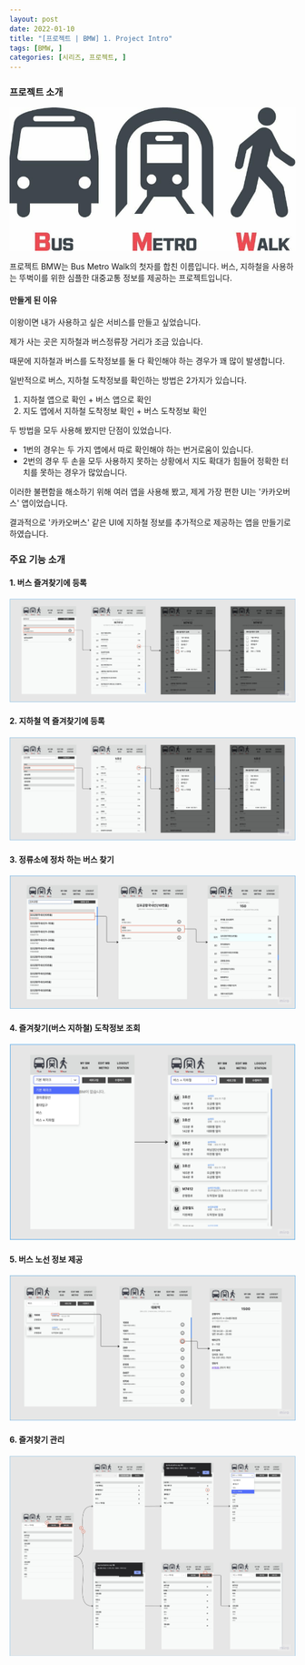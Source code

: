 ```yaml
---
layout: post
date: 2022-01-10
title: "[프로젝트 | BMW] 1. Project Intro"
tags: [BMW, ]
categories: [시리즈, 프로젝트, ]
---
```




### 프로젝트 소개


![0](/assets/img/2022-01-10-프로젝트--BMW-1.-Project-Intro.md/0.png)


프로젝트 BMW는 Bus Metro Walk의 첫자를 합친 이름입니다.
버스, 지하철을 사용하는 뚜벅이를 위한 심플한 대중교통 정보를 제공하는 프로젝트입니다.



#### 만들게 된 이유


이왕이면 내가 사용하고 싶은 서비스를 만들고 싶었습니다.


제가 사는 곳은 지하철과 버스정류장 거리가 조금 있습니다.


때문에 지하철과 버스를 도착정보를 둘 다 확인해야 하는 경우가 꽤 많이 발생합니다.


일반적으로 버스, 지하철 도착정보를 확인하는 방법은 2가지가 있습니다.

1. 지하철 앱으로 확인 + 버스 앱으로 확인
2. 지도 앱에서 지하철 도착정보 확인 + 버스 도착정보 확인

두 방법을 모두 사용해 봤지만 단점이 있었습니다.

- 1번의 경우는 두 가지 앱에서 따로 확인해야 하는 번거로움이 있습니다.
- 2번의 경우 두 손을 모두 사용하지 못하는 상황에서 지도 확대가 힘들어 정확한 터치를 못하는 경우가 많았습니다.

이러한 불편함을 해소하기 위해 여러 앱을 사용해 봤고, 제게 가장 편한 UI는 '카카오버스' 앱이었습니다.


결과적으로 '카카오버스' 같은 UI에 지하철 정보를 추가적으로 제공하는 앱을 만들기로 하였습니다.



### 주요 기능 소개



#### 1. 버스 즐겨찾기에 등록


![1](/assets/img/2022-01-10-프로젝트--BMW-1.-Project-Intro.md/1.png)



#### 2. 지하철 역 즐겨찾기에 등록


![2](/assets/img/2022-01-10-프로젝트--BMW-1.-Project-Intro.md/2.png)



#### 3. 정류소에 정차 하는 버스 찾기


![3](/assets/img/2022-01-10-프로젝트--BMW-1.-Project-Intro.md/3.png)



#### 4. 즐겨찾기(버스 지하철) 도착정보 조회


![4](/assets/img/2022-01-10-프로젝트--BMW-1.-Project-Intro.md/4.png)



#### 5. 버스 노선 정보 제공


![5](/assets/img/2022-01-10-프로젝트--BMW-1.-Project-Intro.md/5.png)



#### 6. 즐겨찾기 관리


![6](/assets/img/2022-01-10-프로젝트--BMW-1.-Project-Intro.md/6.png)

